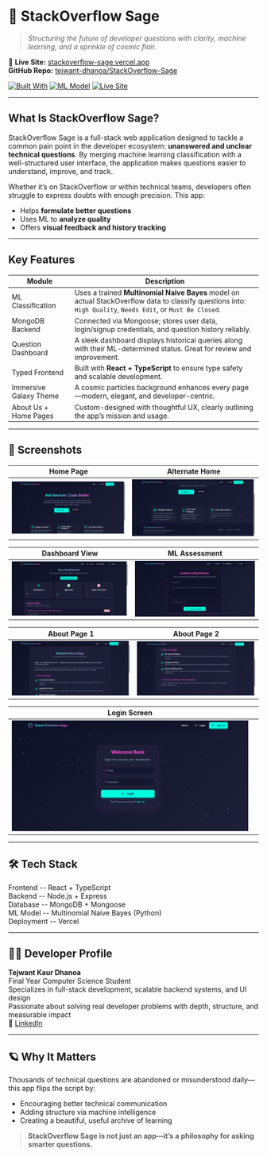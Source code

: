 # 🌌 StackOverflow Sage

> _Structuring the future of developer questions with clarity, machine learning, and a sprinkle of cosmic flair._

🔗 **Live Site:** [stackoverflow-sage.vercel.app](https://stackoverflow-sage.vercel.app)  
 **GitHub Repo:** [tejwant-dhanoa/StackOverflow-Sage](https://github.com/tejwant-dhanoa/StackOverflow-Sage)

[![Built With](https://img.shields.io/badge/Built%20With-React%20%7C%20Express%20%7C%20MongoDB%20%7C%20TypeScript-brightgreen)](https://github.com/tejwant-dhanoa/StackOverflow-Sage)
[![ML Model](https://img.shields.io/badge/ML%20Model-Multinomial%20Naive%20Bayes-purple)](https://github.com/tejwant-dhanoa/StackOverflow-Sage)
[![Live Site](https://img.shields.io/badge/Live-View-blue?logo=vercel)](https://stackoverflow-sage.vercel.app)

---

##  What Is StackOverflow Sage?

StackOverflow Sage is a full-stack web application designed to tackle a common pain point in the developer ecosystem: **unanswered and unclear technical questions**. By merging machine learning classification with a well-structured user interface, the application makes questions easier to understand, improve, and track.

Whether it’s on StackOverflow or within technical teams, developers often struggle to express doubts with enough precision. This app:
- Helps **formulate better questions**
- Uses ML to **analyze quality**
- Offers **visual feedback and history tracking**

---

##  Key Features

|  Module                   |  Description |
|----------------------------|----------------|
|  ML Classification   | Uses a trained **Multinomial Naive Bayes** model on actual StackOverflow data to classify questions into: `High Quality`, `Needs Edit`, or `Must Be Closed`. |
|  MongoDB Backend      | Connected via Mongoose; stores user data, login/signup credentials, and question history reliably. |
|  Question Dashboard   | A sleek dashboard displays historical queries along with their ML-determined status. Great for review and improvement. |
|  Typed Frontend       | Built with **React + TypeScript** to ensure type safety and scalable development. |
|  Immersive Galaxy Theme | A cosmic particles background enhances every page—modern, elegant, and developer-centric. |
|  About Us +  Home Pages | Custom-designed with thoughtful UX, clearly outlining the app’s mission and usage. |

---

## 📸 Screenshots

| Home Page | Alternate Home |
|-----------|----------------|
| ![home.png](https://raw.githubusercontent.com/tejwant-dhanoa/StackOverflow-Sage/main/assets/home.png) | ![home2.png](https://raw.githubusercontent.com/tejwant-dhanoa/StackOverflow-Sage/main/assets/home2.png) |

| Dashboard View | ML Assessment |
|----------------|----------------|
| ![dashboard.png](https://raw.githubusercontent.com/tejwant-dhanoa/StackOverflow-Sage/main/assets/dashboard.png) | ![assess.png](https://raw.githubusercontent.com/tejwant-dhanoa/StackOverflow-Sage/main/assets/assess.png) |

| About Page 1 | About Page 2 |
|--------------|--------------|
| ![about.png](https://raw.githubusercontent.com/tejwant-dhanoa/StackOverflow-Sage/main/assets/about.png) | ![about2.png](https://raw.githubusercontent.com/tejwant-dhanoa/StackOverflow-Sage/main/assets/about2.png) |

| Login Screen |  |
|--------------|--|
| ![login.png](https://raw.githubusercontent.com/tejwant-dhanoa/StackOverflow-Sage/main/assets/login.png) |  |

---

## 🛠️ Tech Stack


Frontend   -- React + TypeScript  
Backend    -- Node.js + Express  
Database   -- MongoDB + Mongoose  
ML Model   -- Multinomial Naive Bayes (Python)  
Deployment -- Vercel  

---
## 👩‍💻 Developer Profile

**Tejwant Kaur Dhanoa**  
 Final Year Computer Science Student  
 Specializes in full-stack development, scalable backend systems, and UI design  
 Passionate about solving real developer problems with depth, structure, and measurable impact  
🔗 [LinkedIn](https://www.linkedin.com/in/tejwant-kaur-dhanoa)

---

## 🪐 Why It Matters

Thousands of technical questions are abandoned or misunderstood daily—this app flips the script by:

-  Encouraging better technical communication  
-  Adding structure via machine intelligence  
-  Creating a beautiful, useful archive of learning  

> **StackOverflow Sage is not just an app—it’s a philosophy for asking smarter questions.**

